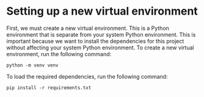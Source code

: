 # Setting up a new virtual environment

First, we must create a new virtual environment. This is a Python environment that is separate from your system Python environment. This is important because we want to install the dependencies for this project without affecting your system Python environment. To create a new virtual environment, run the following command:

```python -m venv venv```

To load the required dependencies, run the following command:

```pip install -r requirements.txt```